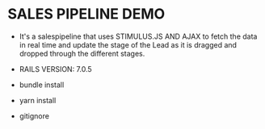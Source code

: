 # SALES PIPELINE DEMO
 
* It's a salespipeline that uses STIMULUS.JS AND AJAX to fetch the data in real time and update the stage of the Lead as it is dragged and dropped through the different stages.

* RAILS VERSION: 7.0.5
* bundle install
* yarn install
* gitignore



